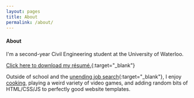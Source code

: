 ```yaml
---
layout: pages
title: About
permalink: /about/
---
```


#### About
I'm a second-year Civil Engineering student at the University of Waterloo. 

[Click here to download my résumé.](/siteResume.pdf){:target="_blank"}

Outside of school and the [unending job search](https://www.youtube.com/watch?v=UGzpqlSR0sQ){:target="_blank"}, I enjoy [cooking](/collage.png), playing a weird variety of video games, and adding random bits of HTML/&#8203;CSS/&#8203;JS to perfectly good website templates.

